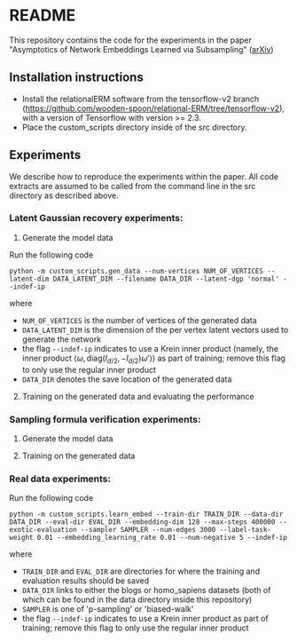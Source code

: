 # README
This repository contains the code for the experiments in the paper "Asymptotics of Network Embeddings Learned via Subsampling" ([arXiv]())

## Installation instructions

- Install the relationalERM software from the tensorflow-v2 branch (https://github.com/wooden-spoon/relational-ERM/tree/tensorflow-v2), with a version of Tensorflow with version >= 2.3.
- Place the custom_scripts directory inside of the src directory.

## Experiments

We describe how to reproduce the experiments within the paper. All code extracts are assumed to be called from the command line in the src directory as described above.

### Latent Gaussian recovery experiments:

1. Generate the model data

Run the following code

```
python -m custom_scripts.gen_data --num-vertices NUM_OF_VERTICES --latent-dim DATA_LATENT_DIM --filename DATA_DIR --latent-dgp 'normal' --indef-ip
```

where

- `NUM_OF_VERTICES` is the number of vertices of the generated data
- `DATA_LATENT_DIM` is the dimension of the per vertex latent vectors used to generate the network
- the flag `--indef-ip` indicates to use a Krein inner product (namely, the inner product $\langle \omega, \mathrm{diag}(I_{d/2}, -I_{d/2}) \omega' \rangle$) as part of training; remove this flag to only use the regular inner product
- `DATA_DIR` denotes the save location of the generated data

2. Training on the generated data and evaluating the performance

### Sampling formula verification experiments:

1. Generate the model data

2. Training on the generated data

### Real data experiments:

Run the following code

```
python -m custom_scripts.learn_embed --train-dir TRAIN_DIR --data-dir DATA_DIR --eval-dir EVAL_DIR --embedding-dim 128 --max-steps 400000 --exotic-evaluation --sampler SAMPLER --num-edges 3000 --label-task-weight 0.01 --embedding_learning_rate 0.01 --num-negative 5 --indef-ip
```

where 

- `TRAIN_DIR` and `EVAL_DIR` are directories for where the training and evaluation results should be saved
- `DATA_DIR` links to either the blogs or homo_sapiens datasets (both of which can be found in the data directory inside this repository)
- `SAMPLER` is one of 'p-sampling' or 'biased-walk'
- the flag `--indef-ip` indicates to use a Krein inner product as part of training; remove this flag to only use the regular inner product

